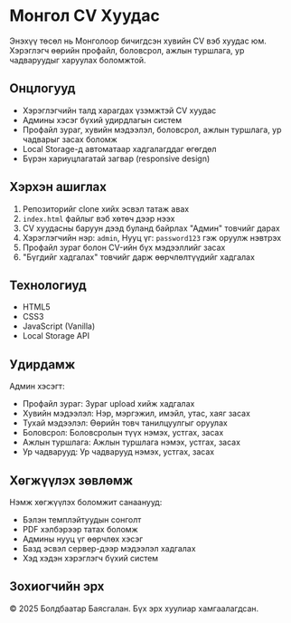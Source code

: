 # Монгол CV Хуудас

Энэхүү төсөл нь Монголоор бичигдсэн хувийн CV вэб хуудас юм. Хэрэглэгч өөрийн профайл, боловсрол, ажлын туршлага, ур чадваруудыг харуулах боломжтой.

## Онцлогууд

- Хэрэглэгчийн талд харагдах үзэмжтэй CV хуудас
- Админы хэсэг бүхий удирдлагын систем
- Профайл зураг, хувийн мэдээлэл, боловсрол, ажлын туршлага, ур чадварыг засах боломж
- Local Storage-д автоматаар хадгалагддаг өгөгдөл
- Бүрэн хариуцлагатай загвар (responsive design)

## Хэрхэн ашиглах

1. Репозиторийг clone хийх эсвэл татаж авах
2. `index.html` файлыг вэб хөтөч дээр нээх
3. CV хуудасны баруун дээд буланд байрлах "Админ" товчийг дарах
4. Хэрэглэгчийн нэр: `admin`, Нууц үг: `password123` гэж оруулж нэвтрэх
5. Профайл зураг болон CV-ийн бүх мэдээллийг засах
6. "Бүгдийг хадгалах" товчийг дарж өөрчлөлтүүдийг хадгалах

## Технологиуд

- HTML5
- CSS3
- JavaScript (Vanilla)
- Local Storage API

## Удирдамж

Админ хэсэгт:
- Профайл зураг: Зураг upload хийж хадгалах
- Хувийн мэдээлэл: Нэр, мэргэжил, имэйл, утас, хаяг засах
- Тухай мэдээлэл: Өөрийн товч танилцуулгыг оруулах
- Боловсрол: Боловсролын түүх нэмэх, устгах, засах
- Ажлын туршлага: Ажлын туршлага нэмэх, устгах, засах
- Ур чадварууд: Ур чадварууд нэмэх, устгах, засах

## Хөгжүүлэх зөвлөмж

Нэмж хөгжүүлэх боломжит санаанууд:
- Бэлэн темплэйтуудын сонголт
- PDF хэлбэрээр татах боломж
- Админы нууц үг өөрчлөх хэсэг
- Базд эсвэл сервер-дээр мэдээлэл хадгалах
- Хэд хэдэн хэрэглэгч бүхий систем

## Зохиогчийн эрх

© 2025 Болдбаатар Баясгалан. Бүх эрх хуулиар хамгаалагдсан. 